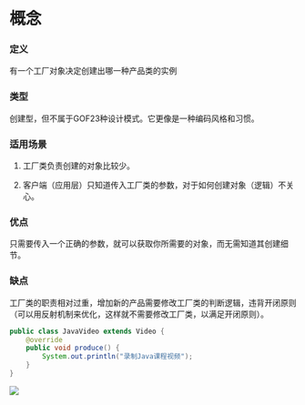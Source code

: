 # 概念

### 定义

有一个工厂对象决定创建出哪一种产品类的实例

### 类型

创建型，但不属于GOF23种设计模式。它更像是一种编码风格和习惯。

### 适用场景

1. 工厂类负责创建的对象比较少。

2. 客户端（应用层）只知道传入工厂类的参数，对于如何创建对象（逻辑）不关心。

### 优点

只需要传入一个正确的参数，就可以获取你所需要的对象，而无需知道其创建细节。

### 缺点

工厂类的职责相对过重，增加新的产品需要修改工厂类的判断逻辑，违背开闭原则（可以用反射机制来优化，这样就不需要修改工厂类，以满足开闭原则）。



```java
public class JavaVideo extends Video {
	@override
	public void produce() {
		System.out.println("录制Java课程视频");
	}
}
```

![](C:\Users\darron\test\factory_pattern\view.jpg)